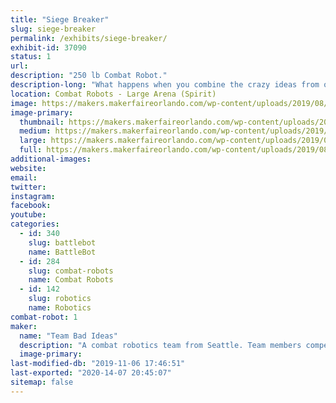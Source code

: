 ```yaml
---
title: "Siege Breaker"
slug: siege-breaker
permalink: /exhibits/siege-breaker/
exhibit-id: 37090
status: 1
url: 
description: "250 lb Combat Robot."
description-long: "What happens when you combine the crazy ideas from other builders all into one robot? This robot uses designs inspired by Charles Guan with Overhaul, Will Bales with Hypershock, Greedy snake from King of Bots, and my own take on magnetic traction drive."
location: Combat Robots - Large Arena (Spirit)
image: https://makers.makerfaireorlando.com/wp-content/uploads/2019/08/viper_spikes-1024x929.jpg
image-primary:
  thumbnail: https://makers.makerfaireorlando.com/wp-content/uploads/2019/08/viper_spikes-150x150.jpg
  medium: https://makers.makerfaireorlando.com/wp-content/uploads/2019/08/viper_spikes-300x272.jpg
  large: https://makers.makerfaireorlando.com/wp-content/uploads/2019/08/viper_spikes-1024x929.jpg
  full: https://makers.makerfaireorlando.com/wp-content/uploads/2019/08/viper_spikes.jpg
additional-images:
website: 
email: 
twitter: 
instagram: 
facebook: 
youtube: 
categories:
  - id: 340
    slug: battlebot
    name: BattleBot
  - id: 284
    slug: combat-robots
    name: Combat Robots
  - id: 142
    slug: robotics
    name: Robotics
combat-robot: 1
maker:
  name: "Team Bad Ideas"
  description: "A combat robotics team from Seattle. Team members compete with the robot 'WAR Hawk' on the TV show BattleBots. We strive to meld art and engineering in fighting robots both look good and pack a punch."
  image-primary: 
last-modified-db: "2019-11-06 17:46:51"
last-exported: "2020-14-07 20:45:07"
sitemap: false
---
```

